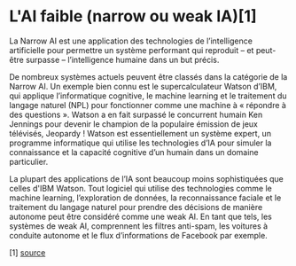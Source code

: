 # **L'AI faible (narrow ou weak IA)[1]**

La Narrow AI est une application des technologies de l’intelligence artificielle pour permettre un système performant qui reproduit – et peut-être surpasse – l’intelligence humaine dans un but précis.

De nombreux systèmes actuels peuvent être classés dans la catégorie de la Narrow AI. Un exemple bien connu est le supercalculateur Watson d’IBM, qui applique l’informatique cognitive, le machine learning et le traitement du langage naturel (NPL) pour fonctionner comme une machine à « répondre à des questions ». Watson a en fait surpassé le concurrent humain Ken Jennings pour devenir le champion de la populaire émission de jeux télévisés, Jeopardy ! Watson est essentiellement un système expert, un programme informatique qui utilise les technologies d’IA pour simuler la connaissance et la capacité cognitive d’un humain dans un domaine particulier.

La plupart des applications de l’IA sont beaucoup moins sophistiquées que celles d'IBM Watson. Tout logiciel qui utilise des technologies comme le machine learning, l’exploration de données, la reconnaissance faciale et le traitement du langage naturel pour prendre des décisions de manière autonome peut être considéré comme une weak AI. En tant que tels, les systèmes de weak AI, comprennent les filtres anti-spam, les voitures à conduite autonome et le flux d’informations de Facebook par exemple.

[1] [source](https://actualiteinformatique.fr/intelligence-artificielle/definition-narrow-ai-weak-ai)